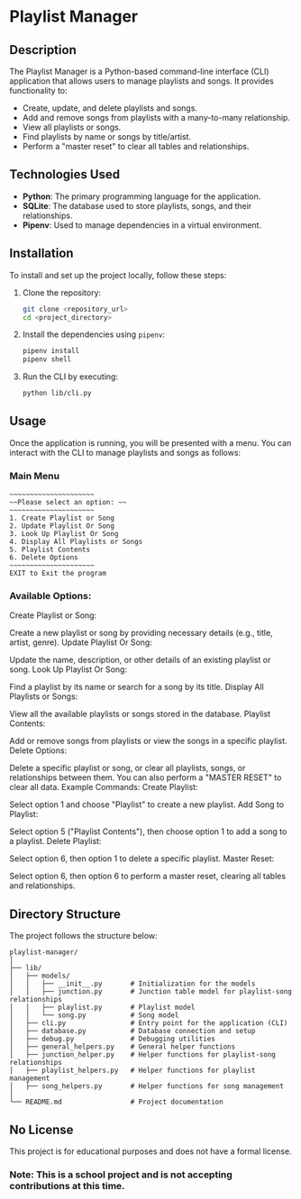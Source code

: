 # Playlist Manager

## Description

The Playlist Manager is a Python-based command-line interface (CLI) application that allows users to manage playlists and songs. It provides functionality to:

- Create, update, and delete playlists and songs.
- Add and remove songs from playlists with a many-to-many relationship.
- View all playlists or songs.
- Find playlists by name or songs by title/artist.
- Perform a "master reset" to clear all tables and relationships.

## Technologies Used

- **Python**: The primary programming language for the application.
- **SQLite**: The database used to store playlists, songs, and their relationships.
- **Pipenv**: Used to manage dependencies in a virtual environment.

## Installation

To install and set up the project locally, follow these steps:

1. Clone the repository:

    ```bash
    git clone <repository_url>
    cd <project_directory>
    ```

2. Install the dependencies using `pipenv`:

    ```bash
    pipenv install
    pipenv shell
    ```

3. Run the CLI by executing:

    ```bash
    python lib/cli.py
    ```

## Usage

Once the application is running, you will be presented with a menu. You can interact with the CLI to manage playlists and songs as follows:

### Main Menu

```text
~~~~~~~~~~~~~~~~~~~~~
~~Please select an option: ~~
~~~~~~~~~~~~~~~~~~~~~
1. Create Playlist or Song
2. Update Playlist Or Song
3. Look Up Playlist Or Song
4. Display All Playlists or Songs
5. Playlist Contents
6. Delete Options
~~~~~~~~~~~~~~~~~~~~~
EXIT to Exit the program
```

### Available Options:
Create Playlist or Song:

Create a new playlist or song by providing necessary details (e.g., title, artist, genre).
Update Playlist Or Song:

Update the name, description, or other details of an existing playlist or song.
Look Up Playlist Or Song:

Find a playlist by its name or search for a song by its title.
Display All Playlists or Songs:

View all the available playlists or songs stored in the database.
Playlist Contents:

Add or remove songs from playlists or view the songs in a specific playlist.
Delete Options:

Delete a specific playlist or song, or clear all playlists, songs, or relationships between them. You can also perform a "MASTER RESET" to clear all data.
Example Commands:
Create Playlist:

Select option 1 and choose "Playlist" to create a new playlist.
Add Song to Playlist:

Select option 5 ("Playlist Contents"), then choose option 1 to add a song to a playlist.
Delete Playlist:

Select option 6, then option 1 to delete a specific playlist.
Master Reset:

Select option 6, then option 6 to perform a master reset, clearing all tables and relationships.

## Directory Structure
The project follows the structure below:

```
playlist-manager/
│
├── lib/
│   ├── models/
│   │   ├── __init__.py       # Initialization for the models
│   │   ├── junction.py       # Junction table model for playlist-song relationships
│   │   ├── playlist.py       # Playlist model
│   │   └── song.py           # Song model
│   ├── cli.py                # Entry point for the application (CLI)
│   ├── database.py           # Database connection and setup
│   ├── debug.py              # Debugging utilities
│   ├── general_helpers.py    # General helper functions
│   ├── junction_helper.py    # Helper functions for playlist-song relationships
│   ├── playlist_helpers.py   # Helper functions for playlist management
│   ├── song_helpers.py       # Helper functions for song management
│
└── README.md                 # Project documentation
```



## No License
This project is for educational purposes and does not have a formal license.

### Note: This is a school project and is not accepting contributions at this time.

